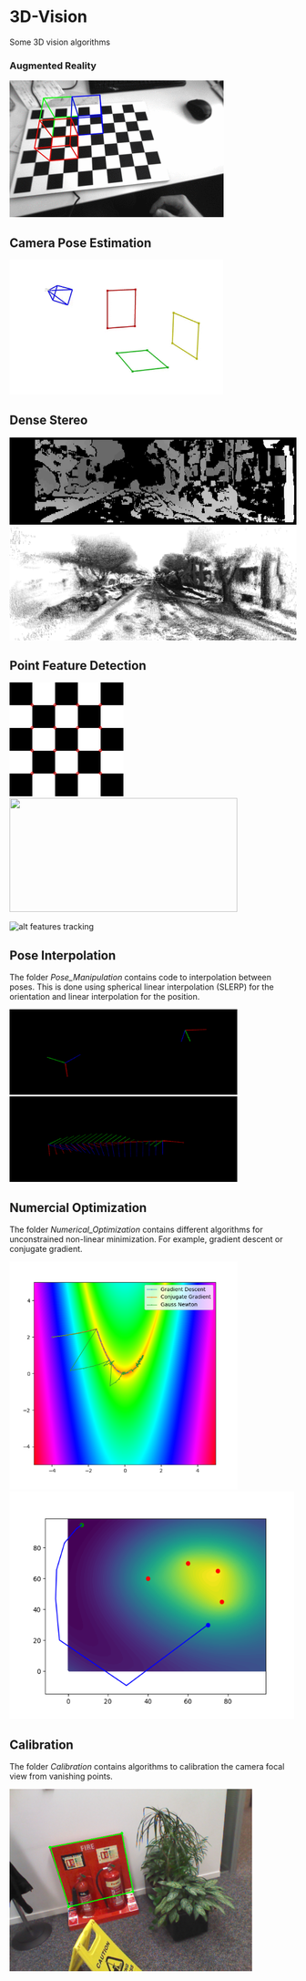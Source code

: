 # 3D-Vision

Some 3D vision algorithms


### Augmented Reality
![alt augmented reality](Augmented_Reality/augmented_cube.gif "Augmented Cube")

## Camera Pose Estimation
<img src="Pose_Estimation/camera_poses.gif" width="375" height="237">

## Dense Stereo
![alt dense stereo](Reconstruction/disparity.gif "Dense Stereo Disparity")
<img src="Reconstruction/dense_pointcloud.png" width="540" height="200">


## Point Feature Detection
<img src="Feature_Detectors/detected_harris_corners.png" width="200" height="200"> <img src="Feature_Detectors/sift_matches.png" width="400" height="200">

![alt features tracking](Feature_Detectors/tracked_features.gif "Tracked Features")



## Pose Interpolation
The folder *Pose_Manipulation* contains code to interpolation between poses. This is done using spherical linear interpolation (SLERP) for the orientation and linear interpolation for the position.

<img src="Pose_Manipulation/pose_interpolation.gif" width="400" height="150">

<img src="Pose_Manipulation/pose_interpolation.png" width="400" height="150">


## Numercial Optimization
The folder *Numerical_Optimization* contains different algorithms for unconstrained non-linear minimization. For example, gradient descent or conjugate gradient.

<img src="Numerical_Optimization/doc/gradient_descent.png" width="400" height="400">
<img src="Numerical_Optimization/doc/nonlinear_least-squares_LM.png" width="500" height="400">


## Calibration
The folder *Calibration* contains algorithms to calibration the camera focal view from vanishing points.

<img src="Calibration/doc/calibration.png" width="426" height="320">
